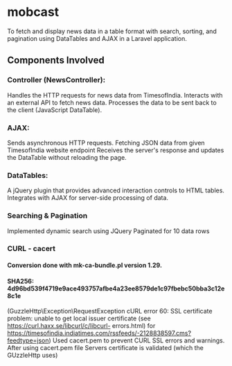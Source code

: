 # mobcast
To fetch and display news data in a table format with search, sorting, and pagination using DataTables and AJAX in a Laravel application.
## Components Involved
### Controller (NewsController):
  Handles the HTTP requests for news data from TimesofIndia.
  Interacts with an external API to fetch news data.
  Processes the data to be sent back to the client (JavaScript DataTable).
  
### AJAX:
  Sends asynchronous HTTP requests.
  Fetching JSON data from given TimesofIndia website endpoint
  Receives the server's response and updates the DataTable without reloading the page.
  
### DataTables:
  A jQuery plugin that provides advanced interaction controls to HTML tables.
  Integrates with AJAX for server-side processing of data.

### Searching & Pagination
  Implemented dynamic search using JQuery
  Paginated for 10 data rows

### CURL - cacert
####  Conversion done with mk-ca-bundle.pl version 1.29.
#### SHA256: 4d96bd539f4719e9ace493757afbe4a23ee8579de1c97fbebc50bba3c12e8c1e
  (GuzzleHttp\Exception\RequestException cURL error 60: SSL certificate problem: unable to get local issuer certificate (see https://curl.haxx.se/libcurl/c/libcurl-      errors.html) for https://timesofindia.indiatimes.com/rssfeeds/-2128838597.cms?feedtype=json)
  Used cacert.pem to prevent CURL SSL errors and warnings.
  After using cacert.pem file Servers certificate is validated (which the GUzzleHttp uses) 

